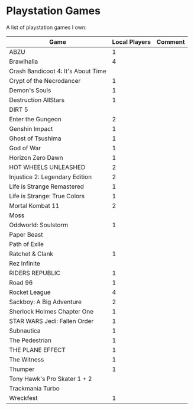 # Playstation Games

A list of playstation games I own:

| Game                               | Local Players | Comment |
| ---------------------------------- | ------------- | ------- |
| ABZU                               | 1             |         |
| Brawlhalla                         | 4             |         |
| Crash Bandicoot 4: It's About Time |               |         |
| Crypt of the Necrodancer           | 1             |         |
| Demon's Souls                      | 1             |         |
| Destruction AllStars               | 1             |         |
| DIRT 5                             |               |         |
| Enter the Gungeon                  | 2             |         |
| Genshin Impact                     | 1             |         |
| Ghost of Tsushima                  | 1             |         |
| God of War                         | 1             |         |
| Horizon Zero Dawn                  | 1             |         |
| HOT WHEELS UNLEASHED               | 2             |         |
| Injustice 2: Legendary Edition     | 2             |         |
| Life is Strange Remastered         | 1             |         |
| Life is Strange: True Colors       | 1             |         |
| Mortal Kombat 11                   | 2             |         |
| Moss                               |               |         |
| Oddworld: Soulstorm                | 1             |         |
| Paper Beast                        |               |         |
| Path of Exile                      |               |         |
| Ratchet & Clank                    | 1             |         |
| Rez Infinite                       |               |         |
| RIDERS REPUBLIC                    | 1             |         |
| Road 96                            | 1             |         |
| Rocket League                      | 4             |         |
| Sackboy: A Big Adventure           | 2             |         |
| Sherlock Holmes Chapter One        | 1             |         |
| STAR WARS Jedi: Fallen Order       | 1             |         |
| Subnautica                         | 1             |         |
| The Pedestrian                     | 1             |         |
| THE PLANE EFFECT                   | 1             |         |
| The Witness                        | 1             |         |
| Thumper                            | 1             |         |
| Tony Hawk's Pro Skater 1 + 2       |               |         |
| Trackmania Turbo                   |               |         |
| Wreckfest                          | 1             |         |
